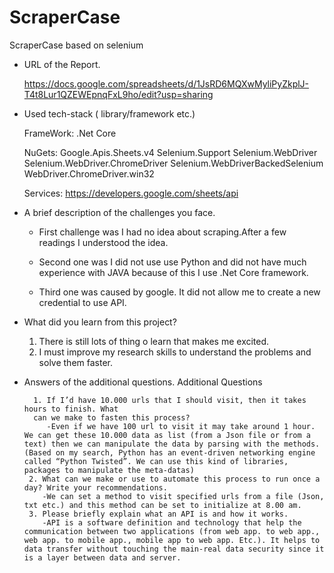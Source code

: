 # ScraperCase
ScraperCase based on selenium

- URL of the Report.


    https://docs.google.com/spreadsheets/d/1JsRD6MQXwMyliPyZkplJ-T4t8Lur1QZEWEpnqFxL9ho/edit?usp=sharing
  
  
  
- Used tech-stack ( library/framework etc.)


    FrameWork:
        .Net Core
    
    
    NuGets:
        Google.Apis.Sheets.v4
        Selenium.Support
        Selenium.WebDriver
        Selenium.WebDriver.ChromeDriver
        Selenium.WebDriverBackedSelenium
        WebDriver.ChromeDriver.win32
    
    
    Services:
        https://developers.google.com/sheets/api
    
    
    



- A brief description of the challenges you face.
    
    
    - First challenge was I had no idea about scraping.After a few readings I understood the idea.
     
    - Second one was I did not use use Python and did not have much experience with JAVA because of this I use .Net Core framework.
     
    - Third one was caused by google. It did not allow me to create a new credential to use API.

   
   
   
   
- What did you learn from this project?
    
    1. There is still lots of thing o learn that makes me excited.
    2. I must improve my research skills to understand the problems and solve them faster.




- Answers of the additional questions.
        Additional Questions
        
        
        1. If I’d have 10.000 urls that I should visit, then it takes hours to finish. What
        can we make to fasten this process?
           -Even if we have 100 url to visit it may take around 1 hour. We can get these 10.000 data as list (from a Json file or from a text) then we can manipulate the data by parsing with the methods. (Based on my search, Python has an event-driven networking engine called “Python Twisted”. We can use this kind of libraries, packages to manipulate the meta-datas)
       2. What can we make or use to automate this process to run once a day? Write your recommendations.
          -We can set a method to visit specified urls from a file (Json, txt etc.) and this method can be set to initialize at 8.00 am.
       3. Please briefly explain what an API is and how it works.
          -API is a software definition and technology that help the communication between two applications (from web app. to web app., web app. to mobile app., mobile app to web app. Etc.). It helps to data transfer without touching the main-real data security since it is a layer between data and server.

